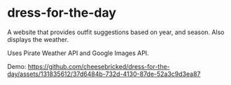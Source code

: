 # dress-for-the-day
A website that provides outfit suggestions based on year, and season. Also displays the weather.

Uses Pirate Weather API and Google Images API.

Demo:
https://github.com/cheesebricked/dress-for-the-day/assets/131835612/37d6484b-732d-4130-87de-52a3c9d3ea87

